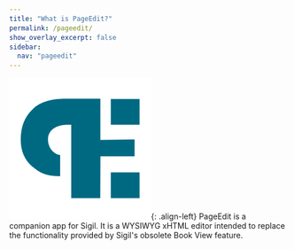 ```yaml
---
title: "What is PageEdit?"
permalink: /pageedit/
show_overlay_excerpt: false
sidebar:
  nav: "pageedit"
---
```


![Sigil icon](/assets/images/pageedit-256.png){: .align-left}
PageEdit is a companion app for Sigil. It is a WYSIWYG xHTML editor intended to replace the functionality provided by Sigil's obsolete Book View feature.
